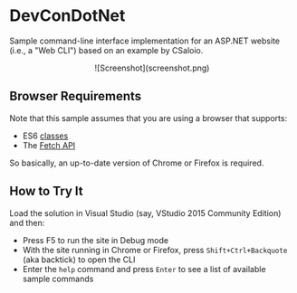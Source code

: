 # DevConDotNet
Sample command-line interface implementation for an ASP.NET website (i.e., a "Web CLI") based on an example by CSaloio.

<center>![Screenshot](screenshot.png)</center>

## Browser Requirements
Note that this sample assumes that you are using a browser that supports:

- ES6 [classes](https://developer.mozilla.org/en-US/docs/Web/JavaScript/Reference/Statements/class#Browser_compatibility)
- The [Fetch API](https://developer.mozilla.org/en-US/docs/Web/API/Fetch_API#Browser_compatibility)

So basically, an up-to-date version of Chrome or Firefox is required.

## How to Try It
Load the solution in Visual Studio (say, VStudio 2015 Community Edition) and then:

- Press F5 to run the site in Debug mode
- With the site running in Chrome or Firefox, press `Shift+Ctrl+Backquote` (aka backtick) to open the CLI
- Enter the `help` command and press `Enter` to see a list of available sample commands
